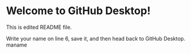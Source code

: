 # Welcome to GitHub Desktop!

This is edited README file.

Write your name on line 6, save it, and then head back to GitHub Desktop.
maname